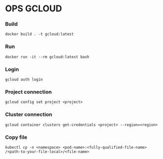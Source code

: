 # OPS GCLOUD

### Build

```shell
docker build . -t gcloud:latest
```

### Run

```shell
docker run -it --rm gcloud:latest bash
```

### Login

```shell
gcloud auth login
```

### Project connection

```shell
gcloud config set project <project>
```

### Cluster connection

```shell
gcloud container clusters get-credentials <project> --region=<region>
```

### Copy file

```shell
kubectl cp -n <namespace> <pod-name>:<fully-qualified-file-name> /<path-to-your-file-local>/<file-name>
```
